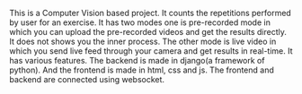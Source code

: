 This is a Computer Vision based project. It counts the repetitions performed by user for an exercise. 
It has two modes one is pre-recorded mode in which you can upload the pre-recorded videos and get the results directly. It does not shows you the inner process.
The other mode is live video in which you send live feed through your camera and get results in real-time. It has various features.
The backend is made in django(a framework of python).
And the frontend is made in html, css and js.
The frontend and backend are connected using websocket.

